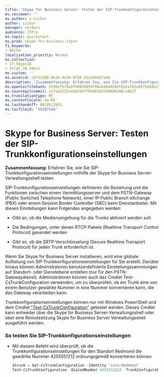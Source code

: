 ```yaml
---
title: 'Skype for Business Server: Testen der SIP-Trunkkonfigurationseinstellungen'
ms.reviewer: ''
ms.author: v-cichur
author: cichur
manager: serdars
audience: ITPro
ms.topic: quickstart
ms.prod: skype-for-business-itpro
f1.keywords:
- NOCSH
localization_priority: Normal
ms.collection:
- IT_Skype16
- Strat_SB_Admin
ms.custom: ''
ms.assetid: c8712308-0e2d-4e39-8f90-d1a250487a94
description: 'Zusammenfassung: Erfahren Sie, wie Sie SIP-Trunkkonfigurationseinstellungen mithilfe der Skype for Business Server-Verwaltungsshell testen.'
ms.openlocfilehash: 5298ef579a8fd08d9859790a636a02d8f82ea783a06f5468e234d7000f26d881
ms.sourcegitcommit: a17ad3332ca5d2997f85db7835500d8190c34b2f
ms.translationtype: MT
ms.contentlocale: de-DE
ms.lasthandoff: 08/05/2021
ms.locfileid: "54287544"
---
```

# <a name="skype-for-business-server-test-sip-trunk-configuration-settings"></a>Skype for Business Server: Testen der SIP-Trunkkonfigurationseinstellungen
 
**Zusammenfassung:** Erfahren Sie, wie Sie SIP-Trunkkonfigurationseinstellungen mithilfe der Skype for Business Server-Verwaltungsshell testen.
  
SIP-Trunkkonfigurationseinstellungen definieren die Beziehung und die Funktionen zwischen einem Vermittlungsserver und dem PSTN-Gateway (Public Switched Telephone Network), einer IP-Public Branch eXchange (PBX) oder einem Session Border Controller (SBC) beim Dienstanbieter. Mit diesen Einstellungen kann Folgendes angegeben werden:
  
- Gibt an, ob die Medienumgehung für die Trunks aktiviert werden soll.
    
- Die Bedingungen, unter denen RTCP-Pakete (Realtime Transport Control Protocol) gesendet werden
    
- Gibt an, ob die SRTP-Verschlüsselung (Secure Realtime Transport Protocol) für jeden Trunk erforderlich ist.
    
Wenn Sie Skype for Business Server installieren, wird eine globale Auflistung von SIP-Trunkkonfigurationseinstellungen für Sie erstellt. Darüber hinaus können Administratoren benutzerdefinierte Einstellungssammlungen auf Standort- oder Dienstebene erstellen (nur für den PSTN-Gatewaydienst). Administratoren können auch das Cmdlet Test-CsTrunkConfiguration verwenden, um zu überprüfen, ob ein Trunk eine von einem Benutzer gewählte Nummer in eine Nummer konvertieren kann, die das Gateway verarbeiten kann.
  
Trunkkonfigurationseinstellungen können nur mit Windows PowerShell und dem Cmdlet ["Test-CsTrunkConfiguration"](/powershell/module/skype/test-cstrunkconfiguration) getestet werden. Dieses Cmdlet kann entweder über die Skype for Business Server-Verwaltungsshell oder über eine Remotesitzung Skype for Business Server Verwaltungsshell ausgeführt werden.
  
### <a name="to-test-sip-trunk-configuration-settings"></a>So testen Sie SIP-Trunkkonfigurationseinstellungen

- Mit diesem Befehl wird überprüft, ob die Trunkkonfigurationseinstellungen für den Standort Redmond die gewählte Nummer 4255551212 ordnungsgemäß konvertieren können.
    
  ```powershell
  $trunk = Get-CsTrunkConfiguration -Identity "site:Redmond"
  Test-CsTrunkConfiguration -DialedNumber 4255551212 -TrunkConfiguration $trunk
  ```

